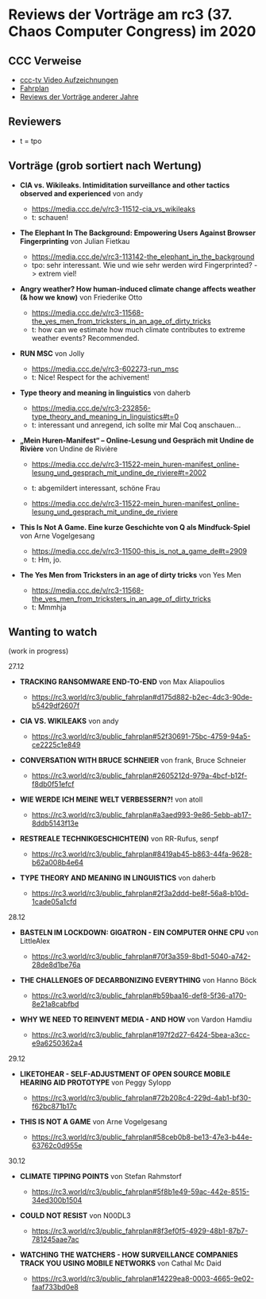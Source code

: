# Reviews der Vorträge am rc3 (37. Chaos Computer Congress) im 2020

CCC Verweise
------------
* [ccc-tv Video Aufzeichnungen](https://media.ccc.de/b/conferences/rc3)
* [Fahrplan](https://rc3.world/rc3/public_fahrplan)
* [Reviews der Vorträge anderer Jahre](https://github.com/tpo/C3_talks_annotations/blob/master/README.md)

Reviewers
---------

* t = tpo

Vorträge (grob sortiert nach Wertung)
-------------------------------------

*   __CIA vs. Wikileaks. Intimiditation surveillance and other tactics observed and experienced__ von andy
    * https://media.ccc.de/v/rc3-11512-cia_vs_wikileaks
    * t: schauen!

*   __The Elephant In The Background: Empowering Users Against Browser Fingerprinting__ von Julian Fietkau
    * https://media.ccc.de/v/rc3-113142-the_elephant_in_the_background
    * tpo: sehr interessant. Wie und wie sehr werden wird Fingerprinted? -> extrem viel!

*   __Angry weather? How human-induced climate change affects weather (& how we know)__ von Friederike Otto
    * https://media.ccc.de/v/rc3-11568-the_yes_men_from_tricksters_in_an_age_of_dirty_tricks
    * t: how can we estimate how much climate contributes to extreme weather events? Recommended.
   
*   __RUN MSC__ von Jolly
    * https://media.ccc.de/v/rc3-602273-run_msc
    * t: Nice! Respect for the achivement!

*   __Type theory and meaning in linguistics__ von daherb
    * https://media.ccc.de/v/rc3-232856-type_theory_and_meaning_in_linguistics#t=0
    * t: interessant und anregend, ich sollte mir Mal Coq anschauen...

*   __„Mein Huren-Manifest“ – Online-Lesung und Gespräch mit Undine de Rivière__ von Undine de Rivière
    * https://media.ccc.de/v/rc3-11522-mein_huren-manifest_online-lesung_und_gesprach_mit_undine_de_riviere#t=2002
    * t: abgemildert interessant, schöne Frau

    * https://media.ccc.de/v/rc3-11522-mein_huren-manifest_online-lesung_und_gesprach_mit_undine_de_riviere
*   __This Is Not A Game. Eine kurze Geschichte von Q als Mindfuck-Spiel__ von Arne Vogelgesang
    * https://media.ccc.de/v/rc3-11500-this_is_not_a_game_de#t=2909
    * t: Hm, jo.

*   __The Yes Men from Tricksters in an age of dirty tricks__ von Yes Men
    * https://media.ccc.de/v/rc3-11568-the_yes_men_from_tricksters_in_an_age_of_dirty_tricks
    * t: Mmmhja
   

Wanting to watch
----------------

(work in progress)

27.12

*   __TRACKING RANSOMWARE END-TO-END__ von Max Aliapoulios
    * https://rc3.world/rc3/public_fahrplan#d175d882-b2ec-4dc3-90de-b5429df2607f

*   __CIA VS. WIKILEAKS__ von andy
    * https://rc3.world/rc3/public_fahrplan#52f30691-75bc-4759-94a5-ce2225c1e849

*   __CONVERSATION WITH BRUCE SCHNEIER__ von frank, Bruce Schneier
    * https://rc3.world/rc3/public_fahrplan#2605212d-979a-4bcf-b12f-f8db0f51efcf

*   __WIE WERDE ICH MEINE WELT VERBESSERN?!__ von atoll
    * https://rc3.world/rc3/public_fahrplan#a3aed993-9e86-5ebb-ab17-8ddb5143f13e

*   __RESTREALE TECHNIKGESCHICHTE(N)__ von RR-Rufus, senpf
    * https://rc3.world/rc3/public_fahrplan#8419ab45-b863-44fa-9628-b62a008b4e64

*   __TYPE THEORY AND MEANING IN LINGUISTICS__ von daherb
    * https://rc3.world/rc3/public_fahrplan#2f3a2ddd-be8f-56a8-b10d-1cade05a1cfd

28.12

*   __BASTELN IM LOCKDOWN: GIGATRON - EIN COMPUTER OHNE CPU__ von LittleAlex
    * https://rc3.world/rc3/public_fahrplan#70f3a359-8bd1-5040-a742-28de8d1be76a

*   __THE CHALLENGES OF DECARBONIZING EVERYTHING__ von Hanno Böck
    * https://rc3.world/rc3/public_fahrplan#b59baa16-def8-5f36-a170-8e21a8cabfbd

*   __WHY WE NEED TO REINVENT MEDIA - AND HOW__ von Vardon Hamdiu
    * https://rc3.world/rc3/public_fahrplan#197f2d27-6424-5bea-a3cc-e9a6250362a4

29.12

*   __LIKETOHEAR - SELF-ADJUSTMENT OF OPEN SOURCE MOBILE HEARING AID PROTOTYPE__ von Peggy Sylopp
    * https://rc3.world/rc3/public_fahrplan#72b208c4-229d-4ab1-bf30-f62bc871b17c

*   __THIS IS NOT A GAME__ von Arne Vogelgesang
    * https://rc3.world/rc3/public_fahrplan#58ceb0b8-be13-47e3-b44e-63762c0d955e

30.12

*   __CLIMATE TIPPING POINTS__ von Stefan Rahmstorf
    * https://rc3.world/rc3/public_fahrplan#5f8b1e49-59ac-442e-8515-34ed300b1504

*   __COULD NOT RESIST__ von N00DL3
    * https://rc3.world/rc3/public_fahrplan#8f3ef0f5-4929-48b1-87b7-781245aae7ac

*   __WATCHING THE WATCHERS - HOW SURVEILLANCE COMPANIES TRACK YOU USING MOBILE NETWORKS__ von Cathal Mc Daid
    * https://rc3.world/rc3/public_fahrplan#14229ea8-0003-4665-9e02-faaf733bd0e8

